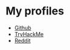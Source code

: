 # My profiles

- [Github](https://github.com/SubhranshuSharma)
- [TryHackMe](https://tryhackme.com/p/SubhranshuSharm)
- [Reddit](https://www.reddit.com/user/SubhranshuSharma)
